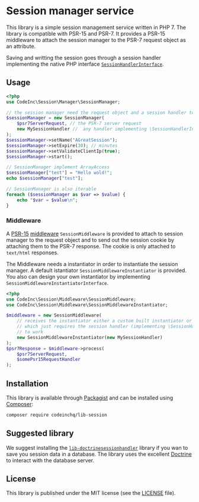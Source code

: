 # Session manager service
This library is a simple session management service written in PHP 7. The library is compatible with PSR-15 and PSR-7. It provides a PSR-15 middleware to attach the session manager to the PSR-7 request object as an attribute. 

Saving and writting the session goes through a session handler implementing the native PHP interface [`SessionHandlerInterface`](http://php.net/manual/en/class.sessionhandlerinterface.php).

## Usage 
```php
<?php
use CodeInc\Session\Manager\SessionManager;

// the session manager need the request object and a session handler to start
$sessionManager = new SessionManager(
	$psr7ServerRequest, // the PSR-7 server request 
	new MySessionHandler //  any handler implementing \SessionHandlerInterface
);
$sessionManager->setName("AGreatSession");
$sessionManager->setExpire(30); // minutes
$sessionManager->setValidateClientIp(true);
$sessionManager->start();

// SessionManager implement ArrayAccess 
$sessionManager["test"] = "Hello wold!";
echo $sessionManager["test"];

// SessionManager is also iterable
foreach ($sessionManager as $var => $value) {
	echo "$var = $value\n";
}
```

### Middleware
A [PSR-15](https://www.php-fig.org/psr/psr-15/) [middleware](https://www.php-fig.org/psr/psr-15/#22-psrhttpservermiddlewareinterface) `SessionMiddleware` is provided to attach to session manager to the request object and to send out the session cookie by attaching them to the PSR-7 response. The cookie is only attached to `text/html` responses. 

The Middleware needs a instantiator in order to instantiate the session manager. A default istantiator `SessionMiddlewareInstantiator` is provided. You also can design your own instantiator by implementing `SessionMiddlewareInstantiatorInterface`.
 
```php
<?php
use CodeInc\Session\Middleware\SessionMiddleware;
use CodeInc\Session\Middleware\SessionMiddlewareInstantiator;

$middleware = new SessionMiddleware(
	// receives the instantiator either a custom built instantiator or the provided one
	// which just requires the session handler (implementing \SessionHandlerInterface)
	// to work
	new SessionMiddlewareInstantiator(new MySessionHandler) 
);
$psr7Response = $middleware->process(
	$psr7ServerRequest, 
	$somePsr15RequestHandler
);
```

## Installation
This library is available through [Packagist](https://packagist.org/packages/codeinchq/lib-session) and can be installed using [Composer](https://getcomposer.org/): 

```bash
composer require codeinchq/lib-session
```

## Suggested library

We suggest installing the [`lib-doctrinesessionhandler`](https://github.com/CodeIncHQ/lib-doctrinesessionhandler) library if you wan to save you session data in a database. The library uses the excellent [Doctrine](http://www.doctrine-project.org/) to interact with the database server.

## License
This library is published under the MIT license (see the [LICENSE](https://github.com/CodeIncHQ/lib-session/blob/master/LICENSE) file). 

